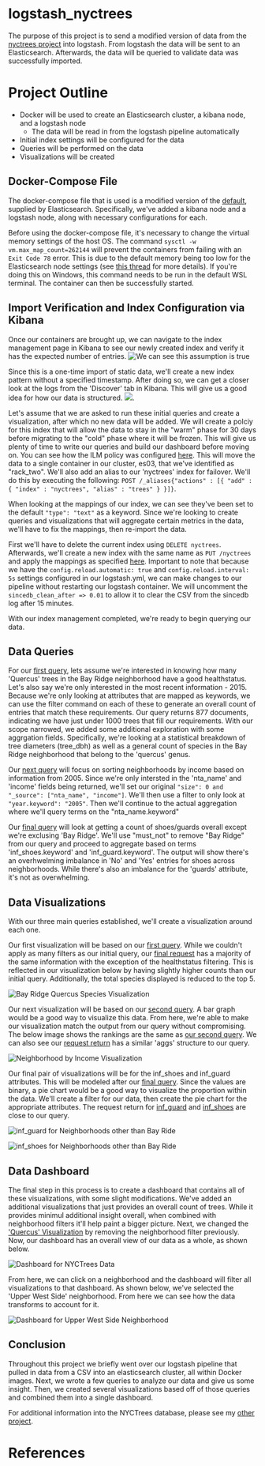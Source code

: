 # logstash_nyctrees
The purpose of this project is to send a modified version of data from the [nyctrees project](https://github.com/kbfoerster/nyctrees) into logstash. From logstash the data will be sent to an Elasticsearch. Afterwards, the data will be queried to validate  data was successfully imported. 

# Project Outline
* Docker will be used to create an Elasticsearch cluster, a kibana node, and a logstash node
	* The data will be read in from the logstash pipeline automatically
* Initial index settings will be configured for the data
* Queries will be performed on the data
* Visualizations will be created


## Docker-Compose File
The docker-compose file that is used is a modified version of the [default](https://www.elastic.co/guide/en/elasticsearch/reference/current/docker.html), supplied by Elasticsearch. Specifically, we've added a kibana node and a logstash node, along with necessary configurations for each.

Before using the docker-compose file, it's necessary to change the virtual memory settings of the host OS. The command `sysctl -w vm.max_map_count=262144` will prevent the containers from failing with an `Exit Code 78` error. This is due to the default memory being too low for the Elasticsearch node settings (see [this thread](https://github.com/laradock/laradock/issues/1699) for more details). If you're doing this on Windows, this command needs to be run in the default WSL terminal. The container can then be successfully started. 

## Import Verification and Index Configuration via Kibana

Once our containers are brought up, we can navigate to the index management page in Kibana to see our newly created index and verify it has the expected number of entries. ![We can see this assumption is true](/images/initial_index.PNG) 

Since this is a one-time import of static data, we'll create a new index pattern without a specified timestamp. After doing so, we can get a closer look at the logs from the 'Discover' tab in Kibana. This will give us a good idea for how our data is structured. ![](/images/discover_exploration.PNG). 

Let's assume that we are asked to run these initial queries and create a visualization, after which no new data will be added. We will create a polciy for this index that will allow the data to stay in the "warm" phase for 30 days before migrating to the "cold" phase where it will be frozen. This will give us plenty of time to write our queries and build our dashboard before moving on. You can see how the ILM policy was configured [here](/kibana/ilm_policy.txt). This will move the data to a single container in our cluster, es03, that we've identified as "rack_two". We'll also add an alias to our 'nyctrees' index for failover. We'll do this by executing the following: `POST /_aliases{"actions" : [{ "add" : { "index" : "nyctrees", "alias" : "trees" } }]}`. 

When looking at the mappings of our index, we can see they've been set to the default `"type": "text"` as a keyword. Since we're looking to create queries and visualizations that will aggregate certain metrics in the data, we'll have to fix the mappings, then re-import the data. 

First we'll have to delete the current index using `DELETE nyctrees`. Afterwards, we'll create a new index with the same name as `PUT /nyctrees` and apply the mappings as specified [here](/kibana/index_mappings.txt). Important to note that because we have the `config.reload.automatic: true` and `config.reload.interval: 5s` settings configured in our logstash.yml, we can make changes to our pipeline without restarting our logstash container. We will uncomment the `sincedb_clean_after => 0.01` to allow it to clear the CSV from the sincedb log after 15 minutes. 

With our index management completed, we're ready to begin querying our data. 

## Data Queries

For our [first query](/kibana/query_bay_ridge.txt), lets assume we're interested in knowing how many 'Quercus' trees in the Bay Ridge neighborhood have a good healthstatus. Let's also say we're only interested in the most recent information  - 2015. Because we're only looking at attributes that are mapped as keywords, we can use the filter command on each of these to generate an overall count of entries that match these requirements. Our query returns 877 documents, indicating we have just under 1000 trees that fill our requirements. With our scope narrowed, we added some additional exploration with some aggrgation fields. Specifically, we're looking at a statistical breakdown of tree diameters (tree_dbh) as well as a general count of species in the Bay Ridge neighborhood that belong to the 'quercus' genus. 

Our [next query](/kibana/query_neighborhood_income.txt) will focus on sorting neighborhoods by income based on information from 2005. Since we're only intersted in the 'nta_name' and 'income' fields being returned, we'll set our original `"size": 0 and "_source": ["nta_name", "income"]`. We'll then use a filter to only look at `"year.keyword": "2005"`. Then we'll continue to the actual aggregation where we'll query terms on the "nta_name.keyword"

Our [final query](/kibana/query_shoes_guards.txt) will look at getting a count of shoes/guards overall except we're exclusing 'Bay Ridge'. We'll use "must_not" to remove "Bay Ridge" from our query and proceed to aggregate based on terms 'inf_shoes.keyword' and 'inf_guard.keyword'. The output will show there's an overhwelming imbalance in 'No' and 'Yes' entries for shoes across neighborhoods. While there's also an imbalance for the 'guards' attribute, it's not as overwhelming. 

## Data Visualizations

With our three main queries established, we'll create a visualization around each one. 

Our first visualization will be based on our [first query](/kibana/query_bay_ridge.txt). While we couldn't apply as many filters as our initial query, our [final request](/kibana/viz_bay_ridge.txt) has a majority of the same information with the exception of the healthstatus filtering. This is reflected in our visualization below by having slightly higher counts than our initial query. Additionally, the total species displayed is reduced to the top 5. 

![Bay Ridge Quercus Species Visualization](/images/viz_bay_ridge.PNG)

Our next visualization will be based on our [second query](/kibana/query_neighborhood_income). A bar graph would be a good way to visualize this data. From here, we're able to make our visualization match the output from our query without compromising. The below image shows the rankings are the same as [our second query](/kibana/query_neighborhood_income.txt). We can also see our [request return](/kibana/viz_neighborhood_income.txt) has a similar 'aggs' structure to our query. 

![Neighborhood by Income Visualization](/images/viz_neighborhood_income.PNG) 

Our final pair of visualizations will be for the inf_shoes and inf_guard attributes. This will be modeled after our [final query](/kibana/query_shoes_guards.txt). Since the values are binary, a pie chart would be a good way to visualize the proportion within the data. We'll create a filter for our data, then create the pie chart for the appropriate attributes. The request return for [inf_guard](/kibana/viz_inf_guard.txt) and [inf_shoes](/kibana/viz_inf_shoes.txt) are close to our query. 

![inf_guard for Neighborhoods other than Bay Ride](/images/viz_inf_guard.PNG) 

![inf_shoes for Neighborhoods other than Bay Ride](/images/viz_inf_shoes.PNG) 

## Data Dashboard

The final step in this process is to create a dashboard that contains all of these visualizations, with some slight modifications. We've added an additional visualizations that just provides an overall count of trees. While it provides minimul additional insight overall, when combined with neighborhood filters it'll help paint a bigger picture. Next, we changed the ['Quercus' Visualization](/images/viz_bay_ridge.PNG) by removing the neighborhood filter previously. Now, our dashboard has an overall view of our data as a whole, as shown below.

![Dashboard for NYCTrees Data](/images/dashboard.PNG)

From here, we can click on a neighborhood and the dashboard will filter all visualizations to that dashboard. As shown below, we've selected the 'Upper West Side' neighborhood. From here we can see how the data transforms to account for it. 

![Dashboard for Upper West Side Neighborhood](/images/dashboard_filtered.PNG)

## Conclusion

Throughout this project we briefly went over our logstash pipeline that pulled in data from a CSV into an elasticsearch cluster, all within Docker images. Next, we wrote a few queries to analyze our data and give us some insight. Then, we created several visualizations based off of those queries and combined them into a single dashboard. 

For additional information into the NYCTrees database, please see my [other project](https://github.com/kbfoerster/nyctrees).  

# References

